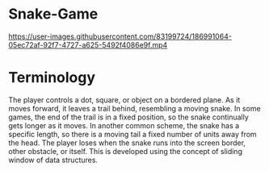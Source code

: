 # Snake-Game
https://user-images.githubusercontent.com/83199724/186991064-05ec72af-92f7-4727-a625-5492f4086e9f.mp4
# Terminology

The player controls a dot, square, or object on a bordered plane. 
As it moves forward, it leaves a trail behind, resembling a moving snake. 
In some games, the end of the trail is in a fixed position, 
so the snake continually gets longer as it moves. 
In another common scheme, the snake has a specific length, 
so there is a moving tail a fixed number of units away from the head. 
The player loses when the snake runs into the screen border, 
other obstacle, or itself. This is developed using the concept of 
sliding window of data structures.